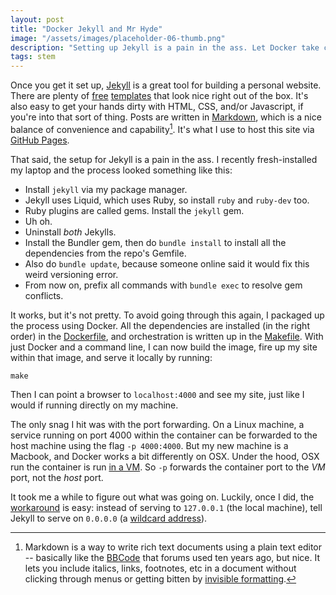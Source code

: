 ```yaml
---
layout: post
title: "Docker Jekyll and Mr Hyde"
image: "/assets/images/placeholder-06-thumb.png"
description: "Setting up Jekyll is a pain in the ass. Let Docker take care of it for you."
tags: stem
---
```


Once you get it set up, [Jekyll](https://jekyllrb.com/) is a great tool for building a personal website. There are plenty of [free](https://jekyllthemes.io/free) [templates](http://jekyllthemes.org/) that look nice right out of the box. It's also easy to get your hands dirty with HTML, CSS, and/or Javascript, if you're into that sort of thing. Posts are written in [Markdown](https://en.wikipedia.org/wiki/Markdown#Example), which is a nice balance of convenience and capability[^1]. It's what I use to host this site via [GitHub Pages](https://pages.github.com/). 

[^1]: Markdown is a way to write rich text documents using a plain text editor -- basically like the [BBCode](https://en.wikipedia.org/wiki/BBCode) that forums used ten years ago, but nice. It lets you include italics, links, footnotes, etc in a document without clicking through menus or getting bitten by [invisible formatting](https://xkcd.com/2109/). 

That said, the setup for Jekyll is a pain in the ass. I recently fresh-installed my laptop and the process looked something like this:

- Install `jekyll` via my package manager. 
- Jekyll uses Liquid, which uses Ruby, so install `ruby` and `ruby-dev` too. 
- Ruby plugins are called gems. Install the `jekyll` gem. 
- Uh oh. 
- Uninstall *both* Jekylls. 
- Install the Bundler gem, then do `bundle install` to install all the dependencies from the repo's Gemfile. 
- Also do `bundle update`, because someone online said it would fix this weird versioning error. 
- From now on, prefix all commands with `bundle exec` to resolve gem conflicts. 

It works, but it's not pretty. To avoid going through this again, I packaged up the process using Docker. All the dependencies are installed (in the right order) in the [Dockerfile](https://github.com/charles-uno/charles-uno.github.io/blob/master/Dockerfile), and orchestration is written up in the [Makefile](https://github.com/charles-uno/charles-uno.github.io/blob/master/Makefile). With just Docker and a command line, I can now build the image, fire up my site within that image, and serve it locally by running:

```
make
```

Then I can point a browser to `localhost:4000` and see my site, just like I would if running directly on my machine. 

The only snag I hit was with the port forwarding. On a Linux machine, a service running on port 4000 within the container can be forwarded to the host machine using the flag `-p 4000:4000`. But my new machine is a Macbook, and Docker works a bit differently on OSX. Under the hood, OSX run the container is run [in a VM](https://docs.docker.com/docker-for-mac/networking/). So `-p` forwards the container port to the *VM* port, not the *host* port. 

It took me a while to figure out what was going on. Luckily, once I did, the [workaround](https://forums.docker.com/t/using-localhost-for-to-access-running-container/3148/9) is easy: instead of serving to `127.0.0.1` (the local machine), tell Jekyll to serve on `0.0.0.0` (a [wildcard address](https://www.howtogeek.com/225487/what-is-the-difference-between-127.0.0.1-and-0.0.0.0/)). 

